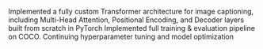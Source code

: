 Implemented a fully custom Transformer architecture for image captioning, including Multi-Head Attention, Positional Encoding, and Decoder layers built from scratch in PyTorch
Implemented full training & evaluation pipeline on COCO. Continuing hyperparameter tuning and model optimization
